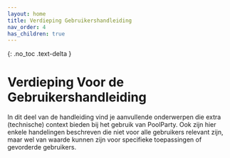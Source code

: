 ```yaml
---
layout: home
title: Verdieping Gebruikershandleiding
nav_order: 4
has_children: true
---
```


{: .no_toc .text-delta }


<script>
{% include js/custom.js %}
</script>

<!-- Overlay (only once) -->
<div id="overlay" 
     style="display: none; 
            position: fixed; 
            top: 0; 
            left: 0; 
            width: 100%; 
            height: 100%; 
            background: rgba(0, 0, 0, 0.8); 
            justify-content: center; 
            align-items: center; 
            z-index: 1000;">
  
  <img id="zoomImage" 
       alt="Zoomed Image" 
       style="max-width: 90%; 
              max-height: 90%; 
              cursor: zoom-out;" 
       onclick="closeZoom()" />
</div>

# Verdieping Voor de Gebruikershandleiding

In dit deel van de handleiding vind je aanvullende onderwerpen die extra (technische) context bieden bij het gebruik van PoolParty. Ook zijn hier enkele handelingen beschreven die niet voor alle gebruikers relevant zijn, maar wel van waarde kunnen zijn voor specifieke toepassingen of gevorderde gebruikers.